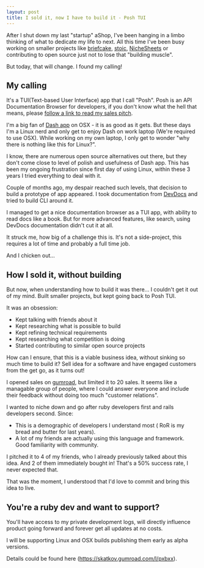 ```yaml
---
layout: post
title: I sold it, now I have to build it - Posh TUI
---
```


After I shut down my last "startup" aShop, I've been hanging in a limbo thinking of what to dedicate my life to next. All this time I've been busy working on smaller projects like [briefcake](https://briefcake.com), [stoic](https://github.com/skatkov/stoic), [NicheSheets](https://nichesheets.com) or contributing to open source just not to lose that "building muscle".

But today, that will change. I found my calling!

## My calling
It's a TUI(Text-based User Interface) app that I call "Posh". Posh is an API Documentation Browser for developers, if you don't know what the hell that means, please [follow a link to read my sales pitch](https://skatkov.gumroad.com/l/pxbxx).

I'm a big fan of [Dash app](https://kapeli.com/dash) on OSX - it is as good as it gets. But these days I'm a Linux nerd and only get to enjoy Dash on work laptop (We're required to use OSX). While working on my own laptop, I only get to wonder "why there is nothing like this for Linux?".

I know, there are numerous open source alternatives out there, but they don't come close to level of polish and usefulness of Dash app. This has been my ongoing frustration since first day of using Linux, within these 3 years I tried everything to deal with it. 

Couple of months ago, my despair reached such levels, that decision to build a prototype of app appeared. I took documentation from [DevDocs](https://github.com/freeCodeCamp/devdocs) and tried to build CLI around it.

I managed to get a nice documentation browser as a TUI app, with ability to read docs like a book. But for more advanced features, like search, using DevDocs documentation didn't cut it at all. 

It struck me, how big of a challenge this is. It's not a side-project, this requires a lot of time and probably a full time job. 

And I chicken out...

## How I sold it, without building

But now, when understanding how to build it was there... I couldn't get it out of my mind. Built smaller projects, but kept going back to Posh TUI.

It was an obsession:
- Kept talking with friends about it
- Kept researching what is possible to build
- Kept refining technical requirements
- Kept researching what competition is doing
- Started contributing to similar open source projects

How can I ensure, that this is a viable business idea, without sinking so much time to build it? Sell idea for a software and have engaged customers from the get go, as it turns out!

I opened sales on [gumroad](https://www.gumroad.com), but limited it to 20 sales. It seems like a managable group of people, where I could answer everyone and include their feedback without doing too much "customer relations".


I wanted to niche down and go after ruby developers first and rails developers second. Since: 
- This is a demographic of developers I understand most ( RoR is my bread and butter for last years). 
- A lot of my friends are actually using this language and framework. Good familiarity with community.

I pitched it to 4 of my friends, who I already previously talked about this idea. And 2 of them immediately bought in! That's a 50% success rate, I never expected that.

That was the moment, I understood that I'd love to commit and bring this idea to live.


## You're a ruby dev and want to support?
You'll have access to my private development logs, will directly influence product going forward and forever get all updates at no costs.

I will be supporting Linux and OSX builds publishing them early as alpha versions.

Details could be found here (https://skatkov.gumroad.com/l/pxbxx). 
